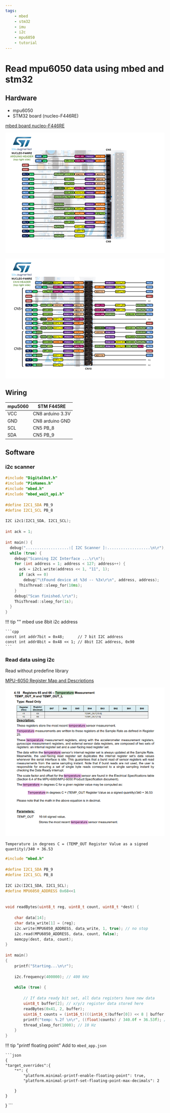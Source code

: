 ```yaml
---
tags:
    - mbed
    - stm32
    - imu
    - i2c
    - mpu6050
    - tutorial
---
```


# Read mpu6050 data using mbed and stm32

## Hardware
- mpu6050
- STM32 board (nucleo-F446RE)

[mbed board nucleo-F446RE](https://os.mbed.com/platforms/ST-Nucleo-F446RE/)

![alt text](images/f445re_cn9.png)

![alt text](images/f445re_cn10.png)

## Wiring

| mpu5060  | STM F445RE |
|---|---|
| VCC  | CN8 arduino 3.3V |
| GND  | CN8 arduino GND  |
| SCL  | CN5 PB_8  |
| SDA  | CN5 PB_9  |

## Software

### i2c scanner

```cpp
#include "DigitalOut.h"
#include "PinNames.h"
#include "mbed.h"
#include "mbed_wait_api.h"

#define I2C1_SDA PB_9
#define I2C1_SCL PB_8

I2C i2c1(I2C1_SDA, I2C1_SCL);

int ack = 1;

int main() {
  debug("...................:[ I2C Scanner ]:...................\n\r");
  while (true) {
    debug("Scanning I2C Interface ...\r\n");
    for (int address = 1; address < 127; address++) {
      ack = i2c1.write(address << 1, "11", 1);
      if (ack == 0)
        debug("\tFound device at %3d -- %3x\r\n", address, address);
      ThisThread::sleep_for(10ms);
    }
    debug("Scan finished.\r\n");
    ThisThread::sleep_for(1s);
  }
}
```

!!! tip ""
    mbed use 8bit i2c address

    ```cpp
    const int addr7bit = 0x48;      // 7 bit I2C address
    const int addr8bit = 0x48 << 1; // 8bit I2C address, 0x90
    ```
     
### Read data using i2c
Read without predefine library

[MPU-6050 Register Map and Descriptions](https://invensense.tdk.com/wp-content/uploads/2015/02/MPU-6000-Register-Map1.pdf)

![temp register](images/mpu6050_temp_register.png)

```
Temperature in degrees C = (TEMP_OUT Register Value as a signed quantity)/340 + 36.53
```

```cpp
#include "mbed.h"

#define I2C1_SDA PB_9
#define I2C1_SCL PB_8

I2C i2c(I2C1_SDA, I2C1_SCL);
#define MPU6050_ADDRESS 0x68<<1


void readBytes(uint8_t reg, uint8_t count, uint8_t *dest) {
    
    char data[14];
    char data_write[1] = {reg};
    i2c.write(MPU6050_ADDRESS, data_write, 1, true); // no stop
    i2c.read(MPU6050_ADDRESS, data, count, false);
    memcpy(dest, data, count);
}

int main()
{
    printf("Starting...\n\r");

    i2c.frequency(400000); // 400 kHz

    while (true) {

        // If data ready bit set, all data registers have new data
        uint8_t buffer[2]; // x/y/z register data stored here
        readBytes(0x41, 2, buffer);
        uint16_t counts = (int16_t)(((int16_t)buffer[0]) << 8 | buffer[1]);
        printf("temp: %.2f \n\r", ((float)counts) / 340.0f + 36.53f); // Temperature in degrees Centigrade
        thread_sleep_for(1000); // 10 Hz
    }
}
```

!!! tip "printf floating point"
    Add to `mbed_app.json`

    ```json
    {
    "target_overrides":{
        "*": {
            "platform.minimal-printf-enable-floating-point": true,
            "platform.minimal-printf-set-floating-point-max-decimals": 2

        }
    }
}
    ```
     